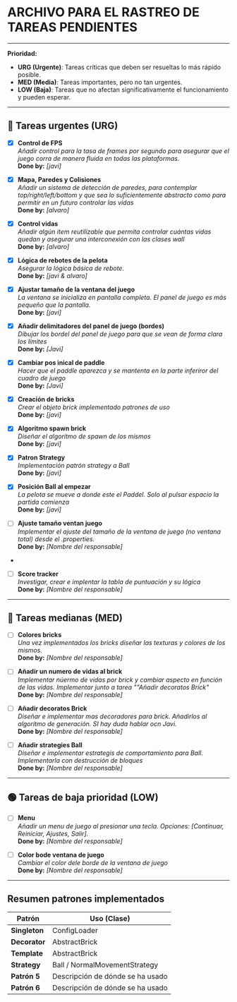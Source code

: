 # ARCHIVO PARA EL RASTREO DE TAREAS PENDIENTES

---

**Prioridad:**
- **URG (Urgente)**: Tareas críticas que deben ser resueltas lo más rápido posible.
- **MED (Media)**: Tareas importantes, pero no tan urgentes.
- **LOW (Baja)**: Tareas que no afectan significativamente el funcionamiento y pueden esperar.

---

## 🛑 Tareas urgentes (URG)

- [x] **Control de FPS**  
  *Añadir control para la tasa de frames por segundo para asegurar que el juego corra de manera fluida en todas las plataformas.*  
  **Done by:** _[javi]_

- [x] **Mapa, Paredes y Colisiones**  
  *Añadir un sistema de detección de paredes, para contemplar top/right/left/bottom y que sea lo suficientemente abstracto como para permitir en un futuro controlar las vidas*  
  **Done by:** _[alvaro]_

- [x] **Control vidas**  
  *Añadir algún item reutilizable que permita controlar cuántas vidas quedan y asegurar una interconexión con las clases wall*  
  **Done by:** _[alvaro]_

- [x] **Lógica de rebotes de la pelota**  
  *Asegurar la lógica básica de rebote.*  
  **Done by:** _[javi & alvaro]_


- [x] **Ajustar tamaño de la ventana del juego**  
  *La ventana se inicializa en pantalla completa. El panel de juego es más pequeño que la pantalla.*  
  **Done by:** _[javi]_


- [x] **Añadir delimitadores del panel de juego (bordes)**  
  *Dibujar los bordel del panel de juego para que se vean de forma clara los límites*  
  **Done by:** _[Javi]_


- [x] **Cambiar pos inical de paddle**  
  *Hacer que el paddle aparezca y se mantenta en la parte inferiror del cuadro de juego*  
  **Done by:** _[Javi]_


- [x] **Creación de bricks**  
  *Crear el objeto brick implementado patrones de uso*  
  **Done by:** _[javi]_


- [x] **Algoritmo spawn brick**  
  *Diseñar el algoritmo de spawn de los mismos*  
  **Done by:** _[javi]_

- [x] **Patron Strategy**  
  *Implementación patrón strategy a Ball*  
  **Done by:** _[javi]_

- [x] **Posición Ball al empezar**  
  *La pelota se mueve a donde este el Paddel. Solo al pulsar espacio la partida comienza*  
  **Done by:** _[javi]_

- [ ] **Ajuste tamaño ventan juego**  
  *Implementar el ajuste del tamaño de la ventana de juego (no ventana total) desde el .properties.*  
  **Done by:** _[Nombre del responsable]_
- 


- [ ] **Score tracker**  
  *Investigar, crear e implentar la tabla de puntuación y su lógica*  
  **Done by:** _[Nombre del responsable]_

---

## 🔶 Tareas medianas (MED)
- [ ] **Colores bricks**  
  *Una vez implementados los bricks diseñar las texturas y colores de los mismos.*  
  **Done by:** _[Nombre del responsable]_

- [ ] **Añadir un numero de vidas al brick**  
  *Implementar núermo de vidas por brick y cambiar aspecto en función de las vidas. Implementar junto a tarea ""Añadir decoratos Brick"*  
  **Done by:** _[Nombre del responsable]_

- [ ] **Añadir decoratos Brick**  
  *Diseñar e implementar mas decoradores para brick. Añadirlos al algoritmo de generación. SI hay duda hablar ocn Javi.*  
  **Done by:** _[Nombre del responsable]_

- [ ] **Añadir strategies Ball**  
  *Diseñar e implementar estrategis de comportamiento para Ball. Implementarla con destrucción de bloques*    
  **Done by:** _[Nombre del responsable]_

---

## 🟢 Tareas de baja prioridad (LOW)
- [ ] **Menu**  
  *Añadir un menu de juego al presionar una tecla. Opciones: [Continuar, Reiniciar, Ajustes, Salir].*  
  **Done by:** _[Nombre del responsable]_


- [ ] **Color bode ventana de juego**  
  *Cambiar el color dele borde de la ventana de juego*  
  **Done by:** _[Nombre del responsable]_

---

## Resumen patrones implementados

| **Patrón**    | **Uso (Clase)**                  |
|---------------|----------------------------------|
| **Singleton** | ConfigLoader                     |
| **Decorator** | AbstractBrick                    |
| **Template**  | AbstractBrick                    |
| **Strategy**  | Ball / NormalMovementStrategy    |
| **Patrón 5**  | Descripción de dónde se ha usado |
| **Patrón 6**  | Descripción de dónde se ha usado |
